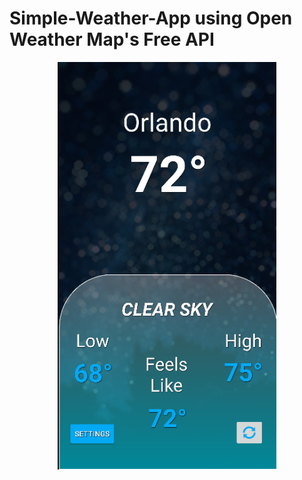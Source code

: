 # Simple-Weather-App using Open Weather Map's Free API
<p align="center">
  <img src="./Weather_App_Images/weather_app_sample.png" width="350" title="Sample Image">
</p>

